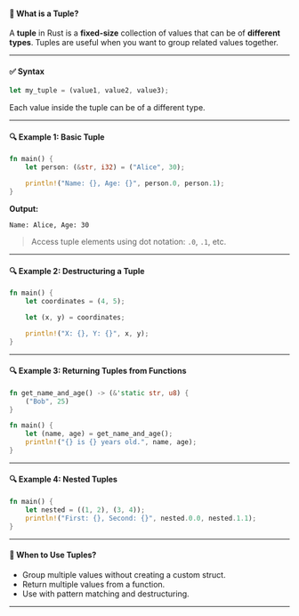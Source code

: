 #### 🧩 What is a Tuple?

A **tuple** in Rust is a **fixed-size** collection of values that can be of **different types**. Tuples are useful when you want to group related values together.

---

#### ✅ Syntax

```rust
let my_tuple = (value1, value2, value3);
```

Each value inside the tuple can be of a different type.

---

#### 🔍 Example 1: Basic Tuple

```rust
fn main() {
    let person: (&str, i32) = ("Alice", 30);

    println!("Name: {}, Age: {}", person.0, person.1);
}
```

**Output:**

```
Name: Alice, Age: 30
```

> Access tuple elements using dot notation: `.0`, `.1`, etc.

---

#### 🔍 Example 2: Destructuring a Tuple

```rust
fn main() {
    let coordinates = (4, 5);

    let (x, y) = coordinates;

    println!("X: {}, Y: {}", x, y);
}
```

---

#### 🔍 Example 3: Returning Tuples from Functions

```rust
fn get_name_and_age() -> (&'static str, u8) {
    ("Bob", 25)
}

fn main() {
    let (name, age) = get_name_and_age();
    println!("{} is {} years old.", name, age);
}
```

---

#### 🔍 Example 4: Nested Tuples

```rust
fn main() {
    let nested = ((1, 2), (3, 4));
    println!("First: {}, Second: {}", nested.0.0, nested.1.1);
}
```

---

#### 📝 When to Use Tuples?

* Group multiple values without creating a custom struct.
* Return multiple values from a function.
* Use with pattern matching and destructuring.

---
